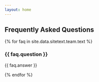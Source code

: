 ```yaml
---
layout: home
---
```


## Frequently Asked Questions

{% for faq in site.data.sitetext.team.text %}
### **{{ faq.question }}**
{{ faq.answer }}

{% endfor %}